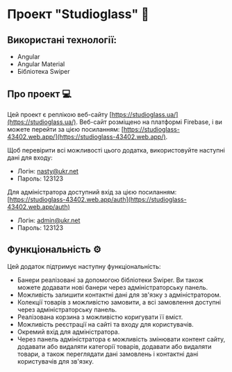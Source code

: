 
# Проект "Studioglass" 👩

## Використані технології:

- Angular
- Angular Material
- Бібліотека Swiper

## Про проект 💻

Цей проект є реплікою веб-сайту [https://studioglass.ua/](https://studioglass.ua/). Веб-сайт розміщено на платформі Firebase, і ви можете перейти за цією посиланням: [https://studioglass-43402.web.app/](https://studioglass-43402.web.app/).

Щоб перевірити всі можливості цього додатка, використовуйте наступні дані для входу:
- Логін: nasty@ukr.net
- Пароль: 123123

Для адміністратора доступний вхід за цією посиланням: [https://studioglass-43402.web.app/auth](https://studioglass-43402.web.app/auth)
- Логін: admin@ukr.net
- Пароль: 123123

## Функціональність ⚙️

Цей додаток підтримує наступну функціональність:

- Банери реалізовані за допомогою бібліотеки Swiper. Ви також можете додавати нові банери через адміністраторську панель.
- Можливість залишити контактні дані для зв'язку з адміністратором.
- Колекції товарів з можливістю замовити, а всі замовлення доступні через адміністраторську панель.
- Реалізована корзина з можливістю коригувати її вміст.
- Можливість реєстрації на сайті та входу для користувачів.
- Окремий вхід для адміністратора.
- Через панель адміністратора є можливість змінювати контент сайту, додавати або видаляти категорії товарів, додавати або видаляти товари, а також переглядати дані замовлень і контактні дані користувачів для зв'язку.



